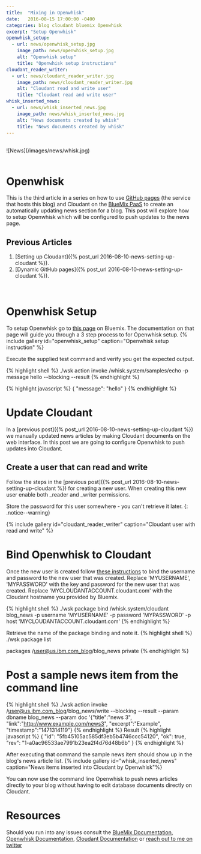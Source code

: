 ```yaml
---
title:  "Mixing in Openwhisk"
date:   2016-08-15 17:00:00 -0400
categories: blog cloudant bluemix Openwhisk
excerpt: "Setup Openwhisk"
openwhisk_setup:
  - url: news/openwhisk_setup.jpg
    image_path: news/openwhisk_setup.jpg
    alt: "Openwhisk setup"
    title: "Openwhisk setup instructions"
cloudant_reader_writer:
  - url: news/cloudant_reader_writer.jpg
    image_path: news/cloudant_reader_writer.jpg
    alt: "Cloudant read and write user"
    title: "Cloudant read and write user"
whisk_inserted_news:
  - url: news/whisk_inserted_news.jpg
    image_path: news/whisk_inserted_news.jpg
    alt: "News documents created by whisk"
    title: "News documents created by whisk"
---
```

<br>
![News](/images/news/whisk.jpg)
<br>
<br>

# Openwhisk

This is the third article in a series on how to use [GitHub pages](https://pages.github.com/) (the service that hosts this blog) and Cloudant on the [BlueMix PaaS](http://www.ibm.com/BlueMix) to create an automatically updating news section for a blog. This post will explore how to setup Openwhisk which will be configured to push updates to the news page.

## Previous Articles

1. [Setting up Cloudant]({% post_url 2016-08-10-news-setting-up-cloudant %}).
2. [Dynamic GitHub pages]({% post_url 2016-08-10-news-setting-up-cloudant %}).

<br>

# Openwhisk Setup

To setup Openwhisk go to [this page](https://new-console.ng.bluemix.net/openwhisk/cli) on Bluemix.  The documentation on that page will guide you through a 3 step process to for Openwhisk setup.
{% include gallery id="openwhisk_setup" caption="Openwhisk setup instruction" %}

Execute the supplied test command and verify you get the expected output.

{% highlight shell %}
 ./wsk action invoke /whisk.system/samples/echo -p message hello --blocking --result
{% endhighlight %}

{% highlight javascript %}
{
    "message": "hello"
}
{% endhighlight %}

# Update Cloudant
In a [previous post]({% post_url 2016-08-10-news-setting-up-cloudant %}) we manually updated news articles by making Cloudant documents on the web interface.  In this post we are going to configure Openwhisk to push updates into Cloudant.

## Create a user that can read and write
Follow the steps in the [previous post]({% post_url 2016-08-10-news-setting-up-cloudant %}) for creating a new user.  When creating this new user enable both \_reader and \_writer permissions.

Store the password for this user somewhere - you can't retrieve it later.
{: .notice--warning}

{% include gallery id="cloudant_reader_writer" caption="Cloudant user with read and write" %}



# Bind Openwhisk to Cloudant
Once the new user is created follow [these instructions](https://new-console.ng.bluemix.net/docs/openwhisk/openwhisk_catalog.html#openwhisk_catalog_cloudant_outside) to bind
the username and password to the new user that was created.  Replace 'MYUSERNAME', 'MYPASSWORD' with the key and password for the new user that was created.  Replace 'MYCLOUDANTACCOUNT.cloudant.com' with the Cloudant hostname you provided by Bluemix.

{% highlight shell %}
./wsk package bind /whisk.system/cloudant blog_news -p username 'MYUSERNAME' -p password 'MYPASSWORD' -p host 'MYCLOUDANTACCOUNT.cloudant.com'
{% endhighlight %}

Retrieve the name of the package binding and note it.
{% highlight shell %}
./wsk package list

packages
/user@us.ibm.com_blog/blog_news                                         private
{% endhighlight %}


# Post a sample news item from the command line

{% highlight shell %}
./wsk action invoke /user@us.ibm.com_blog/blog_news/write --blocking --result --param dbname blog_news --param doc '{"title":"news 3", "link":"http://www.example.com/news3", "excerpt":"Example", "timestamp":"1471314119"}
{% endhighlight %}
Result
{% highlight javascript %}
{
    "id": "5fb45105ac585df3eb5b4746ccc54120",
    "ok": true,
    "rev": "1-a0ac96533ae7991b23ea2f4d76d48b6b"
}
{% endhighlight %}

After executing that command the sample news item should show up in the blog's news article list.
{% include gallery id="whisk_inserted_news" caption="News items inserted into Cloudant by Openwhisk"%}

You can now use the command line Openwhisk to push news articles directly to your blog without having to edit database documents directly on Cloudant.


# Resources
Should you run into any issues consult the [BlueMix Documentation](https://console.ng.bluemix.net/docs/), [Openwhisk Documentation](https://new-console.ng.bluemix.net/docs/openwhisk/index.html), [Cloudant Documentation](https://docs.cloudant.com/) or [reach out to me on twitter](https://twitter.com/boc_tothefuture)
